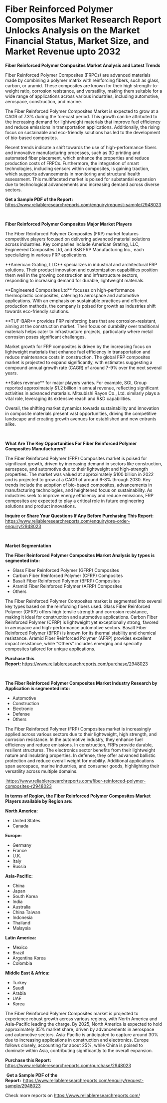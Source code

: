 <p><h1>Fiber Reinforced Polymer Composites Market Research Report Unlocks Analysis on the Market Financial Status, Market Size, and Market Revenue upto 2032</h1></p><p><strong>Fiber Reinforced Polymer Composites Market Analysis and Latest Trends</strong></p>
<p><p>Fiber Reinforced Polymer Composites (FRPCs) are advanced materials made by combining a polymer matrix with reinforcing fibers, such as glass, carbon, or aramid. These composites are known for their high strength-to-weight ratio, corrosion resistance, and versatility, making them suitable for a wide range of applications across various industries, including automotive, aerospace, construction, and marine.</p><p>The Fiber Reinforced Polymer Composites Market is expected to grow at a CAGR of 7.3% during the forecast period. This growth can be attributed to the increasing demand for lightweight materials that improve fuel efficiency and reduce emissions in transportation applications. Additionally, the rising focus on sustainable and eco-friendly solutions has led to the development of bio-based composites. </p><p>Recent trends indicate a shift towards the use of high-performance fibers and innovative manufacturing processes, such as 3D printing and automated fiber placement, which enhance the properties and reduce production costs of FRPCs. Furthermore, the integration of smart technologies, including sensors within composites, is gaining traction, which supports advancements in monitoring and structural health assessment. This multifaceted market is poised for substantial expansion due to technological advancements and increasing demand across diverse sectors.</p></p>
<p><strong>Get a Sample PDF of the Report:&nbsp;</strong> <a href="https://www.reliableresearchreports.com/enquiry/request-sample/2948023?utm_campaign=2644&utm_medium=2&utm_source=Github&utm_content=ia&utm_term=12032025&utm_id=fiber-reinforced-polymer-composites">https://www.reliableresearchreports.com/enquiry/request-sample/2948023</a></p>
<p>&nbsp;</p>
<p><strong>Fiber Reinforced Polymer Composites Major Market Players</strong></p>
<p><p>The Fiber Reinforced Polymer Composites (FRP) market features competitive players focused on delivering advanced material solutions across industries. Key companies include American Grating, LLC, Engineered Composites Ltd, and B&B FRP Manufacturing Inc., each specializing in various FRP applications.</p><p>**American Grating, LLC** specializes in industrial and architectural FRP solutions. Their product innovation and customization capabilities position them well in the growing construction and infrastructure sectors, responding to increasing demand for durable, lightweight materials.</p><p>**Engineered Composites Ltd** focuses on high-performance thermoplastic composites, catering to aerospace and automotive applications. With an emphasis on sustainable practices and efficient production methods, the company is poised for growth as industries shift towards eco-friendly solutions.</p><p>**TUF-BAR** provides FRP reinforcing bars that are corrosion-resistant, aiming at the construction market. Their focus on durability over traditional materials helps cater to infrastructure projects, particularly where metal corrosion poses significant challenges.</p><p>Market growth for FRP composites is driven by the increasing focus on lightweight materials that enhance fuel efficiency in transportation and reduce maintenance costs in construction. The global FRP composites market is projected to expand significantly, with estimates suggesting a compound annual growth rate (CAGR) of around 7-9% over the next several years.</p><p>**Sales revenue** for major players varies. For example, SGL Group reported approximately $1.2 billion in annual revenue, reflecting significant activities in advanced materials. Mitsubishi Rayon Co., Ltd. similarly plays a vital role, leveraging its extensive reach and R&D capabilities.</p><p>Overall, the shifting market dynamics towards sustainability and innovation in composite materials present vast opportunities, driving the competitive landscape and creating growth avenues for established and new entrants alike.</p></p>
<p>&nbsp;</p>
<p><strong>What Are The Key Opportunities For Fiber Reinforced Polymer Composites Manufacturers?</strong></p>
<p><p>The Fiber Reinforced Polymer (FRP) Composites market is poised for significant growth, driven by increasing demand in sectors like construction, aerospace, and automotive due to their lightweight and high-strength properties. The market was valued at approximately $100 billion in 2022 and is projected to grow at a CAGR of around 6-8% through 2030. Key trends include the adoption of bio-based composites, advancements in manufacturing technologies, and heightened focus on sustainability. As industries seek to improve energy efficiency and reduce emissions, FRP composites are expected to play a critical role in future engineering solutions and product innovations.</p></p>
<p><strong>Inquire or Share Your Questions If Any Before Purchasing This Report:</strong> <a href="https://www.reliableresearchreports.com/enquiry/pre-order-enquiry/2948023?utm_campaign=2644&utm_medium=2&utm_source=Github&utm_content=ia&utm_term=12032025&utm_id=fiber-reinforced-polymer-composites">https://www.reliableresearchreports.com/enquiry/pre-order-enquiry/2948023</a></p>
<p>&nbsp;</p>
<p><strong>Market Segmentation</strong></p>
<p><strong>The Fiber Reinforced Polymer Composites Market Analysis by types is segmented into:</strong></p>
<p><ul><li>Glass Fiber Reinforced Polymer (GFRP) Composites</li><li>Carbon Fiber Reinforced Polymer (CFRP) Composites</li><li>Basalt Fiber Reinforced Polymer (BFRP) Composites</li><li>Aramid Fiber Reinforced Polymer (AFRP) Composites</li><li>Others</li></ul></p>
<p><p>The Fiber Reinforced Polymer Composites market is segmented into several key types based on the reinforcing fibers used. Glass Fiber Reinforced Polymer (GFRP) offers high tensile strength and corrosion resistance, making it ideal for construction and automotive applications. Carbon Fiber Reinforced Polymer (CFRP) is lightweight yet exceptionally strong, favored in aerospace and high-performance automotive sectors. Basalt Fiber Reinforced Polymer (BFRP) is known for its thermal stability and chemical resistance. Aramid Fiber Reinforced Polymer (AFRP) provides excellent impact resistance, while "Others" includes emerging and specialty composites tailored for unique applications.</p></p>
<p><strong>Purchase this Report:&nbsp;</strong><a href="https://www.reliableresearchreports.com/purchase/2948023?utm_campaign=2644&utm_medium=2&utm_source=Github&utm_content=ia&utm_term=12032025&utm_id=fiber-reinforced-polymer-composites">https://www.reliableresearchreports.com/purchase/2948023</a></p>
<p>&nbsp;</p>
<p><strong>The Fiber Reinforced Polymer Composites Market Industry Research by Application is segmented into:</strong></p>
<p><ul><li>Automotive</li><li>Construction</li><li>Electronic</li><li>Defense</li><li>Others</li></ul></p>
<p><p>The Fiber Reinforced Polymer (FRP) Composites market is increasingly applied across various sectors due to their lightweight, high strength, and corrosion resistance. In the automotive industry, they enhance fuel efficiency and reduce emissions. In construction, FRPs provide durable, resilient structures. The electronics sector benefits from their lightweight nature and insulating properties. In defense, they offer advanced ballistic protection and reduce overall weight for mobility. Additional applications span aerospace, marine industries, and consumer goods, highlighting their versatility across multiple domains.</p></p>
<p><a href="https://www.reliableresearchreports.com/fiber-reinforced-polymer-composites-r2948023?utm_campaign=2644&utm_medium=2&utm_source=Github&utm_content=ia&utm_term=12032025&utm_id=fiber-reinforced-polymer-composites">&nbsp;https://www.reliableresearchreports.com/fiber-reinforced-polymer-composites-r2948023</a></p>
<p><strong>In terms of Region, the Fiber Reinforced Polymer Composites Market Players available by Region are:</strong></p>
<p>
    <p> <strong> North America: </strong>
        <ul>
            <li>United States</li>
            <li>Canada</li>
        </ul>
        </p> 
    <p> <strong> Europe: </strong>
        <ul>
            <li>Germany</li>
            <li>France</li>
            <li>U.K.</li>
            <li>Italy</li>
            <li>Russia</li>
        </ul>
        </p> 
    <p> <strong> Asia-Pacific: </strong>
        <ul>
            <li>China</li>
            <li>Japan</li>
            <li>South Korea</li>
            <li>India</li>
            <li>Australia</li>
            <li>China Taiwan</li>
            <li>Indonesia</li>
            <li>Thailand</li>
            <li>Malaysia</li>
        </ul>
        </p> 
    <p> <strong> Latin America: </strong>
        <ul>
            <li>Mexico</li>
            <li>Brazil</li>
            <li>Argentina Korea</li>
            <li>Colombia</li>
        </ul>
        </p> 
    <p> <strong> Middle East & Africa: </strong>
        <ul>
            <li>Turkey</li>
            <li>Saudi</li>
            <li>Arabia</li>
            <li>UAE</li>
            <li>Korea</li>
        </ul>
    </p>
    </p>
<p><p>The Fiber Reinforced Polymer Composites market is projected to experience robust growth across various regions, with North America and Asia-Pacific leading the charge. By 2025, North America is expected to hold approximately 35% market share, driven by advancements in aerospace and automotive sectors. Asia-Pacific is anticipated to capture around 30% due to increasing applications in construction and electronics. Europe follows closely, accounting for about 25%, while China is poised to dominate within Asia, contributing significantly to the overall expansion.</p></p>
<p><strong>Purchase this Report: </strong><a href="https://www.reliableresearchreports.com/purchase/2948023?utm_campaign=2644&utm_medium=2&utm_source=Github&utm_content=ia&utm_term=12032025&utm_id=fiber-reinforced-polymer-composites">https://www.reliableresearchreports.com/purchase/2948023</a></p>
<p>&nbsp;<strong>Get a Sample PDF of the Report:&nbsp;&nbsp;</strong><a href="https://www.reliableresearchreports.com/enquiry/request-sample/2948023?utm_campaign=2644&utm_medium=2&utm_source=Github&utm_content=ia&utm_term=12032025&utm_id=fiber-reinforced-polymer-composites">https://www.reliableresearchreports.com/enquiry/request-sample/2948023</a></p>
<p><strong></strong></p>
<p>Check more reports on <a href="https://www.reliableresearchreports.com/?utm_campaign=2644&utm_medium=2&utm_source=Github&utm_content=ia&utm_term=12032025&utm_id=fiber-reinforced-polymer-composites">https://www.reliableresearchreports.com/</a></p>